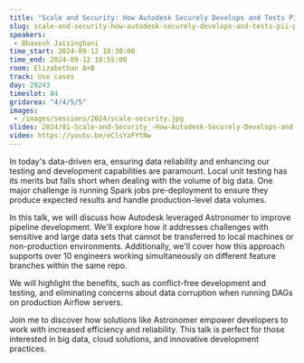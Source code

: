 ```yaml
---
title: "Scale and Security: How Autodesk Securely Develops and Tests PII Pipelines with Airflow"
slug: scale-and-security-how-autodesk-securely-develops-and-tests-pii-pipelines-with-airflow
speakers:
 - Bhavesh Jaisinghani
time_start: 2024-09-12 10:30:00
time_end: 2024-09-12 10:55:00
room: Elizabethan A+B
track: Use cases
day: 20243
timeslot: 84
gridarea: "4/4/5/5"
images: 
 - /images/sessions/2024/scale-security.jpg
slides: 2024/81-Scale-and-Security_-How-Autodesk-Securely-Develops-and-Tests-PII-Pipelines-with-Airflow.pdf
video: https://youtu.be/eClsYaFYtNw
---
```


In today's data-driven era, ensuring data reliability and enhancing our testing and development capabilities are paramount. Local unit testing has its merits but falls short when dealing with the volume of big data. One major challenge is running Spark jobs pre-deployment to ensure they produce expected results and handle production-level data volumes.

In this talk, we will discuss how Autodesk leveraged Astronomer to improve pipeline development. We'll explore how it addresses challenges with sensitive and large data sets that cannot be transferred to local machines or non-production environments. Additionally, we'll cover how this approach supports over 10 engineers working simultaneously on different feature branches within the same repo.

We will highlight the benefits, such as conflict-free development and testing, and eliminating concerns about data corruption when running DAGs on production Airflow servers.

Join me to discover how solutions like Astronomer empower developers to work with increased efficiency and reliability. This talk is perfect for those interested in big data, cloud solutions, and innovative development practices.